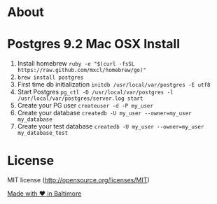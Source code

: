 # About
# Postgres 9.2 Mac OSX Install
1. Install homebrew `ruby -e "$(curl -fsSL https://raw.github.com/mxcl/homebrew/go)"`
1. `brew install postgres`
1. First time db initialization `initdb /usr/local/var/postgres -E utf8`
1. Start Postgres `pg_ctl -D /usr/local/var/postgres -l /usr/local/var/postgres/server.log start`
1. Create your PG user `createuser -d -P my_user`
1. Create your database `createdb -U my_user --owner=my_user my_database`
1. Create your test database `createdb -U my_user --owner=my_user my_database_test`

# License
MIT license (http://opensource.org/licenses/MIT)

<a href="http://madewithloveinbaltimore.org">Made with &hearts; in Baltimore</a>
